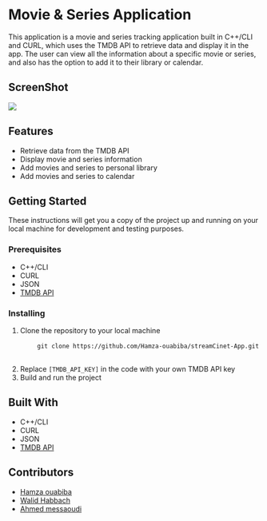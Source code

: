 <h1>Movie & Series Application</h1>

<p>This application is a movie and series tracking application built in C++/CLI and CURL, which uses the TMDB API to retrieve data and display it in the app. The user can view all the information about a specific movie or series, and also has the option to add it to their library or calendar.</p>

<h2>ScreenShot</h2>
<img src="https://user-images.githubusercontent.com/73914495/213504445-d509bcc3-577f-4995-8fd8-aeca091b8e92.png">
<h2>Features</h2>

<ul>
  <li>Retrieve data from the TMDB API</li>
  <li>Display movie and series information</li>
  <li>Add movies and series to personal library</li>
  <li>Add movies and series to calendar</li>
</ul>

<h2>Getting Started</h2>

<p>These instructions will get you a copy of the project up and running on your local machine for development and testing purposes.</p>

<h3>Prerequisites</h3>

<ul>
  <li>C++/CLI</li>
  <li>CURL</li>
  <li>JSON</li>
   <li><a href="https://www.themoviedb.org/documentation/api">TMDB API</a></li>
</ul>


<h3>Installing</h3>

<ol>
  <li>Clone the repository to your local machine
    <pre>
    <code>git clone https://github.com/Hamza-ouabiba/streamCinet-App.git</code>
    </pre>
  </li>
  <li>Replace <code>[TMDB_API_KEY]</code> in the code with your own TMDB API key</li>
  <li>Build and run the project</li>
</ol>

<h2>Built With</h2>

<ul>
  <li>C++/CLI</li>
  <li>CURL</li>
  <li>JSON</li>
  <li><a href="https://www.themoviedb.org/documentation/api">TMDB API</a></li>
</ul>

<h2>Contributors</h2>

<ul>
  <li><a href="https://github.com/Hamza-ouabiba">Hamza ouabiba</li>
  <li><a href="https://github.com/walidhabbach">Walid Habbach</a></li>
  <li><a href="https://github.com/bblackstone">Ahmed messaoudi</a></li>
</ul>
